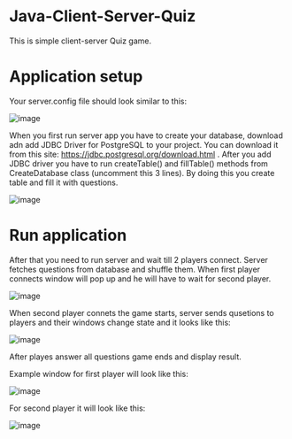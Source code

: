 # Java-Client-Server-Quiz
This is simple client-server Quiz game. 

# Application setup
Your server.config file should look similar to this:

![image](https://user-images.githubusercontent.com/60007028/131218388-7397d806-69e0-41bd-b687-5b2954817402.png)

When you first run server app you have to create your database, download adn add JDBC Driver for PostgreSQL to your project. You can download it from this site: https://jdbc.postgresql.org/download.html . After you add JDBC driver you have to run createTable() and fillTable() methods from CreateDatabase class (uncomment this 3 lines). By doing this you create table and fill it with questions.

![image](https://user-images.githubusercontent.com/60007028/131220291-b2333658-31cc-4649-acf9-db4aa1bf3572.png)


# Run application

After that you need to run server and wait till 2 players connect. Server fetches questions from database and shuffle them. 
When first player connects window will pop up and he will have to wait for second player.

![image](https://user-images.githubusercontent.com/60007028/131218524-5897fa78-38a5-4cb4-9c1f-6f261feab4f6.png)

When second player connets the game starts, server sends qusetions to players and their windows change state and it looks like this:

![image](https://user-images.githubusercontent.com/60007028/131218542-feb6b3e0-ffe4-4951-80f9-37c2ceab891c.png)

After playes answer all questions game ends and display result.

Example window for first player will look like this:

![image](https://user-images.githubusercontent.com/60007028/131218597-dd7c3179-1455-4105-a662-650661e59326.png)

For second player it will look like this:

![image](https://user-images.githubusercontent.com/60007028/131218616-2488beec-2daf-4f22-8156-d52d7591b3b8.png)



